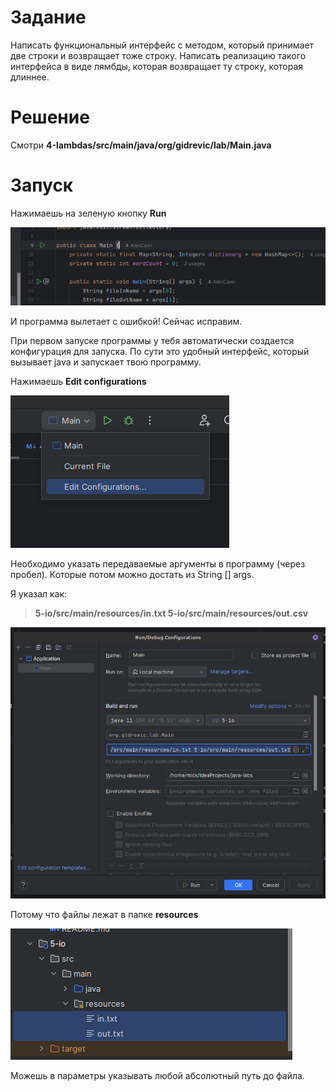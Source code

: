 # Задание

Написать функциональный интерфейс с методом, который принимает две строки и возвращает тоже строку. Написать реализацию
такого интерфейса в виде лямбды, которая возвращает ту строку, которая длиннее.

# Решение

Смотри **4-lambdas/src/main/java/org/gidrevic/lab/Main.java**

# Запуск

Нажимаешь на зеленую кнопку **Run**

![](../.screenshots/5.png)

И программа вылетает с ошибкой! Сейчас исправим.

При первом запуске программы у тебя автоматически создается конфигурация для запуска. По сути это удобный интерфейс,
который вызывает java и запускает твою программу.

Нажимаешь **Edit configurations**

![](../.screenshots/6.png)

Необходимо указать передаваемые аргументы в программу (через пробел). Которые потом можно достать из String [] args.

Я указал как:
> **5-io/src/main/resources/in.txt 5-io/src/main/resources/out.csv**

![](../.screenshots/7.png)

Потому что файлы лежат в папке **resources**

![](../.screenshots/8.png)

Можешь в параметры указывать любой абсолютный путь до файла.
